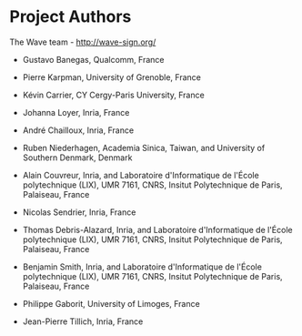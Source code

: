 Project Authors
===============

The Wave team - http://wave-sign.org/

- Gustavo Banegas, Qualcomm, France	

- Pierre Karpman, University of Grenoble, France

- Kévin Carrier, CY Cergy-Paris University, France	

- Johanna Loyer, Inria, France

- André Chailloux, Inria, France	

- Ruben Niederhagen, Academia Sinica, Taiwan, and University of Southern Denmark, Denmark

- Alain Couvreur, Inria, and Laboratoire d'Informatique de l'École polytechnique (LIX), UMR 7161, CNRS, Insitut Polytechnique de Paris, Palaiseau, France	

- Nicolas Sendrier, Inria, France

- Thomas Debris-Alazard, Inria, and Laboratoire d'Informatique de l'École polytechnique (LIX), UMR 7161, CNRS, Insitut Polytechnique de Paris, Palaiseau, France	

- Benjamin Smith, Inria, and Laboratoire d'Informatique de l'École polytechnique (LIX), UMR 7161, CNRS, Insitut Polytechnique de Paris, Palaiseau, France

- Philippe Gaborit, University of Limoges, France	

- Jean-Pierre Tillich, Inria, France


